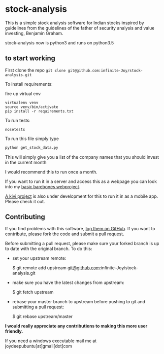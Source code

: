 # stock-analysis
This is a simple stock analysis software for Indian stocks inspired by guidelines from the guidelines of the father of security analysis and value investing, Benjamin Graham.

stock-analysis now is python3 and runs on python3.5

## to start working
First clone the repo
```git clone git@github.com:infinite-Joy/stock-analysis.git```

To install requirements:

fire up virtual env
```
virtualenv venv
source venv/bin/activate
pip install -r requirements.txt
```

To run tests:
```
nosetests
```

To run this file simply type
```bash
python get_stock_data.py
```

This will simply give you a list of the company names that you should invest in the current month

I would recommend this to run once a month.

If you want to run it in a server and access this as a webpage you can look into my [basic barebones webproject](https://github.com/infinite-Joy/stock-analysis-webapp).

[A kivi project](https://github.com/infinite-Joy/stock-analysis-kivy) is also under development for this to run it in as a mobile app. Please check it out.

## Contributing

If you find problems with this software, [log them on GitHub](https://github.com/infinite-Joy/stock-analysis/issues). If you want to contribute, please fork the code and submit a pull request.

Before submitting a pull request, please make sure your forked branch is up to date with the original branch. To do this:

* set your upstream remote:

    $ git remote add upstream git@github.com:infinite-Joy/stock-analysis.git

* make sure you have the latest changes from upstream:

    $ git fetch upstream

* rebase your master branch to upstream before pushing to git and submitting a pull request:

    $ git rebase upstream/master
    
**I would really appreciate any contributions to making this more user friendly.**


If you need a windows executable mail me at joydeepubuntu[at]gmail[dot]com
